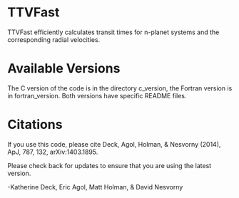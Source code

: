 TTVFast
=======

TTVFast efficiently calculates transit times for n-planet systems and the corresponding radial velocities.


Available Versions
=======

The C version of the code is in the directory c_version, the Fortran version is in fortran_version. Both versions have specific README files.

Citations
=======
If you use this code, please cite Deck, Agol, Holman, & Nesvorny (2014), ApJ, 787, 132, arXiv:1403.1895. 



Please check back for updates to ensure that you are using the latest version.

-Katherine Deck, Eric Agol, Matt Holman, & David Nesvorny